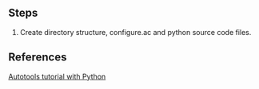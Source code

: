 Steps
-----

1. Create directory structure, configure.ac and python source code files.

References
----------

[Autotools tutorial with Python](http://www.micahcarrick.com/tutorials/autotools-tutorial-python-gtk/getting-started.html)

